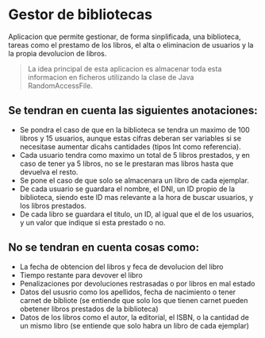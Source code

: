 # Gestor de bibliotecas

Aplicacion que permite gestionar, de forma sinplificada, una biblioteca, tareas como el prestamo de los libros, el alta o eliminacion de usuarios y la la propia devolucion de libros.

> La idea principal de esta aplicacion es almacenar toda esta informacion en ficheros utilizando la clase de Java RandomAccessFile.

## Se tendran en cuenta las siguientes anotaciones:

- Se pondra el caso de que en la biblioteca se tendra un maximo de 100 libros y 15 usuarios, aunque estas cifras deberan ser variables si se necesitase aumentar dicahs cantidades (tipos Int como referencia).
- Cada usuario tendra como maximo un total de 5 libros prestados, y en caso de tener ya 5 libros, no se le prestaran mas libros hasta que devuelva el resto.
- Se pone el caso de que solo se almacenara un libro de cada ejemplar.
- De cada usuario se guardara el nombre, el DNI, un ID propio de la biblioteca, siendo este ID mas relevante a la hora de buscar usuarios, y los libros prestados.
- De cada libro se guardara el titulo, un ID, al igual que el de los usuarios, y un valor que indique si esta prestado o no.

## No se tendran en cuenta cosas como:

- La fecha de obtencion del libros y feca de devolucion del libro
- Tiempo restante para devover el libro
- Penalizaciones por devoluciones restrasadas o por libros en mal estado
- Datos del ususrio como los apellidos, fecha de nacimiento o tener carnet de bibliote (se entiende que solo los que tienen carnet pueden obetener libros prestados de la biblioteca)
- Datos de los libros como el autor, la editorial, el ISBN, o la cantidad de un mismo libro (se entiende que solo habra un libro de cada ejemplar)
